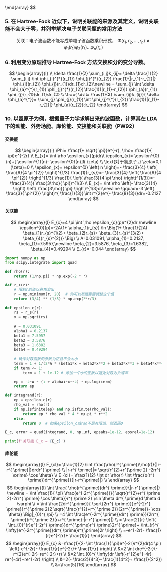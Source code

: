 \end{array} $$

### 5. 在 Hartree-Fock 近似下，说明关联能的来源及其定义，说明关联能不会大于零，并列举解决电子关联问题的常用方法
$$\text{关联：电子波函数不能写成单粒子波函数乘积形式，        }
\Phi(r_{1},r_{2}, \ldots,r_{n}) \neq \varphi_{1}(r_{1}) \varphi_{2}(r_{2}) \ldots \varphi_{n}(r_{n})
$$
### 6. 利用变分原理推导 Hartree-Fock 方法交换积分的变分导数。
$$
\begin{array}{l} \\
\delta \frac{1}{2} \sum_{i,j}k_{ij}= \delta \frac{1}{2} \sum_{i,j} \int \phi_{i}^{*}(r_{1}) \phi_{j}^{*}(r_{2}) \frac{1}{|r_{1}-r_{2}|} \phi_{i}(r_{2}) \phi_{j}(r_{1})dr_{1}dr_{2}\newline = \sum_{j} \int \delta \phi_{a}^{*}(r_{1}) \phi_{j}^{*}(r_{2}) \frac{1}{|r_{1}-r_{2}|} \phi_{a}(r_{1}) \phi_{j}(r_{1})dr_{1}dr_{2} \\
\frac{ \delta \frac{1}{2} \sum_{ij}k_{ij}}{ \delta \phi_{a}^{*}}= \sum_{j} \phi_{j}(r_{1}) \int \phi_{j}^{*}(r_{2}) \frac{1}{|r_{1}-r_{2}|} \phi_{a}(r_{2})dr_{2}
\end{array}
$$
### 10. 以氢原子为例，根据量子力学求解出来的波函数，计算其在 LDA 下的动能、外势场能、库伦能、交换能和关联能（PW92）
#### 交换能
$$
\begin{array}{l}
\Phi= \frac{1}{ \sqrt{ \pi}}e^{-r}, \rho= \frac{1}{ \pi}e^{-2r} \\
E_{x}= \int \rho \epsilon_{x}(p)dr\\ \epsilon_{x}= \epsilon^{0}(n)+[ \epsilon^{1}(n)- \epsilon^{0}(n)]f( \zeta) \\
\text{对于氢原子，} \zeta=0,f (\zeta)=0 \\
\epsilon_{x}= \epsilon^{0} \left( n \right)=- \frac{3}{4} \left( \frac{9}{4 \pi^{2}} \right)^{1/3} \frac{1}{r_{s}}=- \frac{3}{4} \left( \frac{9}{4 \pi^{2}} \right)^{1/3} \frac{1}{ \left( \frac{3}{4 \pi \rho} \right)^{1/3}}=- \frac{3}{4}( \frac{3\rho}{ \pi})^{1/3} \\
E_{x}= \int \rho \left(- \frac{3}{4} \right) \left( \frac{3\rho}{ \pi} \right)^{1/3}dr\newline \qquad=-3 \left( \frac{3}{ \pi^{2}} \right)^{ \frac{1}{3}} \int r^{2}e^{- \frac{8}{3}r}dr=-0.2127
\end{array}
$$
#### 关联能
$$
\begin{array}{l}
E_{c}=4 \pi \int \rho \epsilon_{c}(p)r^{2}dr \newline
\epsilon^{0}(p)=-2A(1+ \alpha_{1}r_{s}) \ln \Big(1+ \frac{1}{2A( \beta_{1}r_{s}^{1/2}+ \beta_{2}r_{s}+ \beta_{3}r_{s}^{3/2}+ \beta_{4}r_{s}^{2})} \Big) \\
A=0.031091, \alpha_{1}=0.2137, \beta_{1}=7.5957,\newline \beta_{2}=3.5876, \beta_{3}=1.6382, \beta_{4}=0.49294 \\
E_{c}=-0.044
\end{array}
$$

```python
import numpy as np
from scipy.integrate import quad

def rho(r):
    return (1/np.pi) * np.exp(-2 * r)

def r_s(r):
    # 限制r的值以避免溢出
    r = np.minimum(r, 20)  # 你可以根据需要调整这个值
    return (3/4) ** (1/3) * np.exp(2*r/3)

def epsilon_c(r):
    rs = r_s(r)
    x = np.sqrt(rs)
    
    A = 0.031091
    alpha1 = 0.2137
    beta1 = 7.5957
    beta2 = 3.5876
    beta3 = 1.6382
    beta4 = 0.49294
    
    # 确保对数函数的参数为正且不会太小
    term = 1 + 1/(2*A * (beta1*x + beta2*x**2 + beta3*x**3 + beta4*x**4))
    if term <= 1:
        term = 1 + 1e-12 # 添加一个小的正数以避免对数为负或零
    
    ep = -2*A * (1 + alpha1*x**2) * np.log(term)
    return ep

def integrand(r):
    ep = epsilon_c(r)
    rho_val = rho(r)
    if np.isfinite(ep) and np.isfinite(rho_val):
        return ep * rho_val * 4 * np.pi * r**2
    else:
        return 0  # 如果epsilon_c或rho不是有限值，则返回0

E_c, error = quad(integrand, 0, np.inf, epsabs=1e-12, epsrel=1e-12)

print(f'关联能 E_c = {E_c}')
```
#### 库伦能
$$
\begin{array}{l}
E_{cl}= \frac{1}{2} \iint \frac{\rho(r^{ \prime})\rho(r)}{|r-r^{ \prime}|}drdr^{ \prime} \\
|r-r^{ \prime}|= \sqrt{r^{2}+r^{\prime 2} -2rr^{ \prime} \cos \theta} \\
E_{cl}= \frac{1}{2} \int dr \rho(r) \int \frac{p(r^{ \prime})dr^{ \prime}}{|r-r^{ \prime}|} \\
\end{array}
$$
$$
\begin{array}{l}
\int \frac{ \rho(r^{ \prime})dr^{ \prime}}{|r-r^{ \prime}|} \newline
= \int \frac{1}{ \pi} \frac{e^{-2r^{ \prime}}}{ \sqrt{r^{2}+r^{ \prime 2}-2rr^{ \prime} \cos \theta}}r^{ \prime 2} \sin \theta dr^{ \prime}d \theta d \varphi \\
= \int \frac{2dr^{ \prime}}{ \sqrt{2rr^{ \prime}}}e^{-2r^{ \prime}}r^{ \prime 2}2 \sqrt{ \frac{r^{2}+r^{ \prime 2}}{2rr^{ \prime}}- \cos \theta} \Big|_{0}^{ \pi} \\
=4 \int \frac{e^{-2r^{ \prime}}dr^{ \prime}}{2rr^{ \prime}}r^{ \prime 2}(r+r^{ \prime}-|r-r^{ \prime}|) \\
= \frac{2}{r} \left( \int_{0}^{r}e^{-2r^{ \prime}}dr^{ \prime}r^{ \prime}2r^{ \prime}+ \int_{r}^{ \infty}e^{-2r^{ \prime}}dr^{ \prime}r^{ \prime}2r \right) \\
=-e^{-2r}- \frac{1}{r}e^{-2r}+ \frac{1}{r}
\end{array}
$$
$$
\begin{array}{l}
E_{c} &=\frac{1}{2} \int \frac{1}{ \pi}e^{-2r}r^{2}dr(4 \pi) \left(-e^{-2r}- \frac{1}{r}e^{-2r}+ \frac{1}{r} \right) \\
&=2 \int dre^{-2r}(-r^{2}e^{-2r}-re^{-2r}+r) \\
&=2 \int_{0}^{ \infty}dr \left(-r^{2}e^{-4r}-re^{-4r}+re^{-2r} \right) \\
&=2(- \frac{2}{4^3}- \frac{1}{4^2}+ \frac{1}{2^2}) \\
&=\frac{5}{16}
\end{array}
$$

